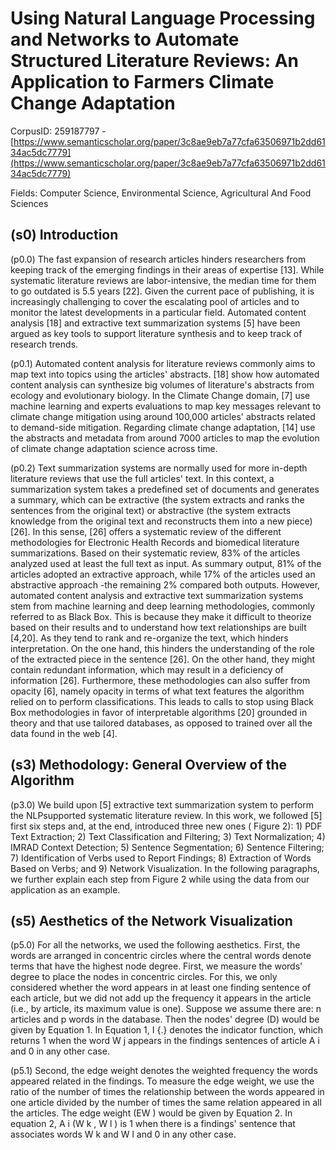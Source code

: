 # Using Natural Language Processing and Networks to Automate Structured Literature Reviews: An Application to Farmers Climate Change Adaptation

CorpusID: 259187797 - [https://www.semanticscholar.org/paper/3c8ae9eb7a77cfa63506971b2dd6134ac5dc7779](https://www.semanticscholar.org/paper/3c8ae9eb7a77cfa63506971b2dd6134ac5dc7779)

Fields: Computer Science, Environmental Science, Agricultural And Food Sciences

## (s0) Introduction
(p0.0) The fast expansion of research articles hinders researchers from keeping track of the emerging findings in their areas of expertise [13]. While systematic literature reviews are labor-intensive, the median time for them to go outdated is 5.5 years [22]. Given the current pace of publishing, it is increasingly challenging to cover the escalating pool of articles and to monitor the latest developments in a particular field. Automated content analysis [18] and extractive text summarization systems [5] have been argued as key tools to support literature synthesis and to keep track of research trends.

(p0.1) Automated content analysis for literature reviews commonly aims to map text into topics using the articles' abstracts. [18] show how automated content analysis can synthesize big volumes of literature's abstracts from ecology and evolutionary biology. In the Climate Change domain, [7] use machine learning and experts evaluations to map key messages relevant to climate change mitigation using around 100,000 articles' abstracts related to demand-side mitigation. Regarding climate change adaptation, [14] use the abstracts and metadata from around 7000 articles to map the evolution of climate change adaptation science across time.

(p0.2) Text summarization systems are normally used for more in-depth literature reviews that use the full articles' text. In this context, a summarization system takes a predefined set of documents and generates a summary, which can be extractive (the system extracts and ranks the sentences from the original text) or abstractive (the system extracts knowledge from the original text and reconstructs them into a new piece) [26]. In this sense, [26] offers a systematic review of the different methodologies for Electronic Health Records and biomedical literature summarizations. Based on their systematic review, 83% of the articles analyzed used at least the full text as input. As summary output, 81% of the articles adopted an extractive approach, while 17% of the articles used an abstractive approach -the remaining 2% compared both outputs. However, automated content analysis and extractive text summarization systems stem from machine learning and deep learning methodologies, commonly referred to as Black Box. This is because they make it difficult to theorize based on their results and to understand how text relationships are built [4,20]. As they tend to rank and re-organize the text, which hinders interpretation. On the one hand, this hinders the understanding of the role of the extracted piece in the sentence [26]. On the other hand, they might contain redundant information, which may result in a deficiency of information [26]. Furthermore, these methodologies can also suffer from opacity [6], namely opacity in terms of what text features the algorithm relied on to perform classifications. This leads to calls to stop using Black Box methodologies in favor of interpretable algorithms [20] grounded in theory and that use tailored databases, as opposed to trained over all the data found in the web [4].
## (s3) Methodology: General Overview of the Algorithm
(p3.0) We build upon [5] extractive text summarization system to perform the NLPsupported systematic literature review. In this work, we followed [5] first six steps and, at the end, introduced three new ones ( Figure 2): 1) PDF Text Extraction; 2) Text Classification and Filtering; 3) Text Normalization; 4) IMRAD Context Detection; 5) Sentence Segmentation; 6) Sentence Filtering; 7) Identification of Verbs used to Report Findings; 8) Extraction of Words Based on Verbs; and 9) Network Visualization. In the following paragraphs, we further explain each step from Figure 2 while using the data from our application as an example.
## (s5) Aesthetics of the Network Visualization
(p5.0) For all the networks, we used the following aesthetics. First, the words are arranged in concentric circles where the central words denote terms that have the highest node degree. First, we measure the words' degree to place the nodes in concentric circles. For this, we only considered whether the word appears in at least one finding sentence of each article, but we did not add up the frequency it appears in the article (i.e., by article, its maximum value is one). Suppose we assume there are: n articles and p words in the database. Then the nodes' degree (D) would be given by Equation 1. In Equation 1, I {.} denotes the indicator function, which returns 1 when the word W j appears in the findings sentences of article A i and 0 in any other case.

(p5.1) Second, the edge weight denotes the weighted frequency the words appeared related in the findings. To measure the edge weight, we use the ratio of the number of times the relationship between the words appeared in one article divided by the number of times the same relation appeared in all the articles. The edge weight (EW ) would be given by Equation 2. In equation 2, A i (W k , W l ) is 1 when there is a findings' sentence that associates words W k and W l and 0 in any other case.
